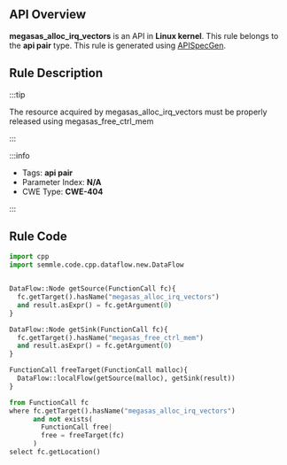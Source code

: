 ---
---


## API Overview
**megasas_alloc_irq_vectors** is an API in **Linux kernel**. This rule belongs to the **api pair** type. This rule is generated using [APISpecGen](../../tools/APISpecGen).
## Rule Description

:::tip

The resource acquired by megasas_alloc_irq_vectors must be properly released using megasas_free_ctrl_mem

:::

:::info

- Tags: **api pair**
- Parameter Index: **N/A**
- CWE Type: **CWE-404**

:::

## Rule Code
```python
import cpp
import semmle.code.cpp.dataflow.new.DataFlow


DataFlow::Node getSource(FunctionCall fc){
  fc.getTarget().hasName("megasas_alloc_irq_vectors")
  and result.asExpr() = fc.getArgument(0)
}

DataFlow::Node getSink(FunctionCall fc){
  fc.getTarget().hasName("megasas_free_ctrl_mem")
  and result.asExpr() = fc.getArgument(0)
}

FunctionCall freeTarget(FunctionCall malloc){
  DataFlow::localFlow(getSource(malloc), getSink(result))
}

from FunctionCall fc
where fc.getTarget().hasName("megasas_alloc_irq_vectors")
      and not exists(
        FunctionCall free| 
        free = freeTarget(fc)
      )
select fc.getLocation()

    
```